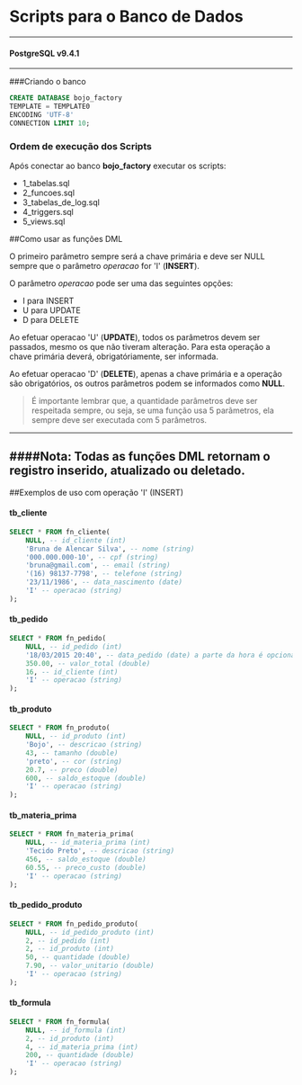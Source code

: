 # Scripts para o Banco de Dados
---
#### PostgreSQL v9.4.1
---
###Criando o banco
```sql
CREATE DATABASE bojo_factory
TEMPLATE = TEMPLATE0
ENCODING 'UTF-8'
CONNECTION LIMIT 10;
```

### Ordem de execução dos Scripts
Após conectar ao banco **bojo_factory** executar os scripts:

* 1_tabelas.sql
* 2_funcoes.sql
* 3_tabelas_de_log.sql
* 4_triggers.sql
* 5_views.sql

##Como usar as funções DML

O primeiro parâmetro sempre será a chave primária e deve ser NULL sempre que o parâmetro *operacao* for 'I' (**INSERT**).

O parâmetro *operacao* pode ser uma das seguintes opções:

* I para INSERT
* U para UPDATE
* D para DELETE

Ao efetuar operacao 'U' (**UPDATE**), todos os parâmetros devem ser passados, mesmo os que não tiveram alteração. Para esta operação a chave primária deverá, obrigatóriamente, ser informada.

Ao efetuar operacao 'D' (**DELETE**), apenas a chave primária e a operação são obrigatórios, os outros parâmetros podem se informados como **NULL**.

> É importante lembrar que, a quantidade parâmetros deve ser respeitada sempre, ou seja, se uma função usa 5 parãmetros, ela sempre deve ser executada com 5 parâmetros.

---
####Nota: Todas as funções DML retornam o registro inserido, atualizado ou deletado.
---
##Exemplos de uso com operação 'I' (INSERT)

#### tb_cliente
```sql
SELECT * FROM fn_cliente(
	NULL, -- id_cliente (int)
	'Bruna de Alencar Silva', -- nome (string)
	'000.000.000-10', -- cpf (string)
	'bruna@gmail.com', -- email (string)
	'(16) 98137-7798', -- telefone (string)
	'23/11/1986', -- data_nascimento (date)
	'I' -- operacao (string)
);
```
#### tb_pedido
```sql
SELECT * FROM fn_pedido(
	NULL, -- id_pedido (int)
	'18/03/2015 20:40', -- data_pedido (date) a parte da hora é opcional
	350.00, -- valor_total (double)
	16, -- id_cliente (int)
	'I' -- operacao (string)
);
```
#### tb_produto
```sql
SELECT * FROM fn_produto(
	NULL, -- id_produto (int)
	'Bojo', -- descricao (string)
	43, -- tamanho (double)
	'preto', -- cor (string)
	20.7, -- preco (double)
	600, -- saldo_estoque (double)
	'I' -- operacao (string)
);
```
#### tb_materia_prima
```sql
SELECT * FROM fn_materia_prima(
	NULL, -- id_materia_prima (int)
	'Tecido Preto', -- descricao (string)
	456, -- saldo_estoque (double)
	60.55, -- preco_custo (double)
	'I' -- operacao (string)
);
```
#### tb_pedido_produto
```sql
SELECT * FROM fn_pedido_produto(
	NULL, -- id_pedido_produto (int)
	2, -- id_pedido (int)
	2, -- id_produto (int)
	50, -- quantidade (double)
	7.90, -- valor_unitario (double)
	'I' -- operacao (string)
);
```
#### tb_formula
```sql
SELECT * FROM fn_formula(
	NULL, -- id_formula (int)
	2, -- id_produto (int)
	4, -- id_materia_prima (int)
	200, -- quantidade (double)
	'I' -- operacao (string)
);
```
